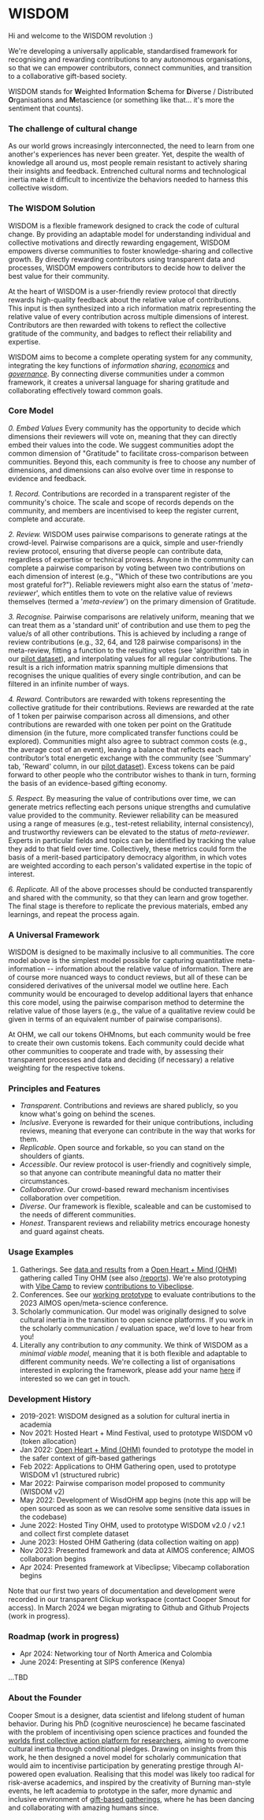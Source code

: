 # WISDOM

Hi and welcome to the WISDOM revolution :)

We're developing a universally applicable, standardised framework for recognising and rewarding contributions to any autonomous organisations, so that we can empower contributors, connect communities, and transition to a collaborative gift-based society. 

WISDOM stands for 
**W**eighted
**I**nformation 
**S**chema for 
**D**iverse / Distributed 
**O**rganisations and 
**M**etascience (or something like that... it's more the sentiment that counts).

### The challenge of cultural change
As our world grows increasingly interconnected, the need to learn from one another's experiences has never been greater. Yet, despite the wealth of knowledge all around us, most people remain resistant to actively sharing their insights and feedback. Entrenched cultural norms and technological inertia make it difficult to incentivize the behaviors needed to harness this collective wisdom.

### The WISDOM Solution
WISDOM is a flexible framework designed to crack the code of cultural change. By providing an adaptable model for understanding individual and collective motivations and directly rewarding engagement, WISDOM empowers diverse communities to foster knowledge-sharing and collective growth. By directly rewarding contributors using transparent data and processes, WISDOM empowers contributors to decide how to deliver the best value for their community. 

At the heart of WISDOM is a user-friendly review protocol that directly rewards high-quality feedback about the relative value of contributions. This input is then synthesized into a rich information matrix representing the relative value of every contribution across multiple dimensions of interest. Contributors are then rewarded with tokens to reflect the collective gratitude of the community, and badges to reflect their reliability and expertise. 

WISDOM aims to become a complete operating system for any community, integrating the key functions of _information sharing_, [_economics_](https://github.com/openheartmind/WISDOM/tree/main/documents) and [_governance_](https://github.com/openheartmind/WISDOM/blob/main/documents/governance.md). By connecting diverse communities under a common framework, it creates a universal language for sharing gratitude and collaborating effectively toward common goals. 

### Core Model
_0. Embed Values_
Every community has the opportunity to decide which dimensions their reviewers will vote on, meaning that they can directly embed their values into the code. We suggest communities adopt the common dimension of "Gratitude" to facilitate cross-comparison between communities. Beyond this, each community is free to choose any number of dimensions, and dimensions can also evolve over time in response to evidence and feedback. 

_1. Record._ Contributions are recorded in a transparent register of the community's choice. The scale and scope of records depends on the community, and members are incentivised to keep the register current, complete and accurate. 

_2. Review._ WISDOM uses pairwise comparisons to generate ratings at the crowd-level. Pairwise comparisons are a quick, simple and user-friendly review protocol, ensuring that diverse people can contribute data, regardless of expertise or technical prowess. Anyone in the community can complete a pairwise comparison by voting between two contributions on each dimension of interest (e.g., "Which of these two contributions are you most grateful for?"). Reliable reviewers might also earn the status of '_meta-reviewer_', which entitles them to vote on the relative value of reviews themselves (termed a '_meta-review_') on the primary dimension of Gratitude. 

_3. Recognise._ Pairwise comparisons are relatively uniform, meaning that we can treat them as a 'standard unit' of contribution and use them to peg the value/s of all other contributions. This is achieved by including a range of review contributions (e.g., 32, 64, and 128 pairwise comparisons) in the meta-review, fitting a function to the resulting votes (see 'algorithm' tab in our [pilot dataset](http://tiny.cc/tinyOHMresults)), and interpolating values for all regular contributions. The result is a rich information matrix spanning multiple dimensions that recognises the unique qualities of every single contribution, and can be filtered in an infinite number of ways.

_4. Reward._ Contributors are rewarded with tokens representing the collective gratitude for their contributions. Reviews are rewarded at the rate of 1 token per pairwise comparison across all dimensions, and other contributions are rewarded with one token per point on the Gratitude dimension (in the future, more complicated transfer functions could be explored). Communities might also agree to subtract common costs (e.g., the average cost of an event), leaving a balance that reflects each contributor’s total energetic exchange with the community (see 'Summary' tab, 'Reward' column, in our [pilot dataset](http://tiny.cc/tinyOHMresults)). Excess tokens can be paid forward to other people who the contributor wishes to thank in turn, forming the basis of an evidence-based gifting economy.

_5. Respect._ By measuring the value of contributions over time, we can generate metrics reflecting each persons unique strengths and cumulative value provided to the community. Reviewer reliability can be measured using a range of measures (e.g., test-retest reliability, internal consistency), and trustworthy reviewers can be elevated to the status of _meta-reviewer_. Experts in particular fields and topics can be identified by tracking the value they add to that field over time. Collectively, these metrics could form the basis of a merit-based participatory democracy algorithm, in which votes are weighted according to each person's validated expertise in the topic of interest. 

_6. Replicate._ All of the above processes should be conducted transparently and shared with the community, so that they can learn and grow together. The final stage is therefore to replicate the previous materials, embed any learnings, and repeat the process again. 

### A Universal Framework
WISDOM is designed to be maximally inclusive to all communities. The core model above is the simplest model possible for capturing quantitative meta-information -- information about the relative value of information. There are of course more nuanced ways to conduct reviews, but all of these can be considered derivatives of the universal model we outline here. Each community would be encouraged to develop additional layers that enhance this core model, using the pairwise comparison method to determine the relative value of those layers (e.g., the value of a qualitative review could be given in terms of an equivalent number of pairwise comparisons). 

At OHM, we call our tokens OHMnoms, but each community would be free to create their own customis tokens. Each community could decide what other communities to cooperate and trade with, by assessing their transparent processes and data and deciding (if necessary) a relative weighting for the respective tokens. 

### Principles and Features
- _Transparent_. Contributions and reviews are shared publicly, so you know what's going on behind the scenes.
- _Inclusive_. Everyone is rewarded for their unique contributions, including reviews, meaning that everyone can contribute in the way that works for them.
- _Replicable_. Open source and forkable, so you can stand on the shoulders of giants.
- _Accessible_. Our review protocol is user-friendly and cognitively simple, so that anyone can contribute meaningful data no matter their circumstances.
- _Collaborative_. Our crowd-based reward mechanism incentivises collaboration over competition.
- _Diverse_. Our framework is flexible, scaleable and can be customised to the needs of different communities.
- _Honest_. Transparent reviews and reliability metrics encourage honesty and guard against cheats. 

### Usage Examples
1. Gatherings. See [data and results](https://docs.google.com/spreadsheets/d/1HS7HFa9y6PfF61_wTuCAbj9RTHe94VLXulS0pDYgtns/edit?usp=sharing) from a [Open Heart + Mind (OHM)](https://github.com/openheartmind) gathering called Tiny OHM (see also [/reports](https://github.com/openheartmind/WISDOM/tree/main/reports)). We're also prototyping with [Vibe Camp](https://github.com/vibecamp) to review [contributions to Vibeclipse](https://docs.google.com/spreadsheets/d/1t1mzPUlnKUeTf_lUKJySg1yiL5AxLkMORp6L5ZHOTww/edit?usp=sharing).
2. Conferences. See our [working prototype](https://docs.google.com/spreadsheets/d/1kQJM2kEVulzwXBQZuvR46wxaQY5_ohm0rbndIkdEkSE/edit?usp=sharing) to evaluate contributions to the 2023 AIMOS open/meta-science conference.
4. Scholarly communication. Our model was originally designed to solve cultural inertia in the transition to open science platforms. If you work in the scholarly communication / evaluation space, we'd love to hear from you! 
5. Literally any contribution to _any_ community. We think of WISDOM as a _minimal viable model_, meaning that it is both flexible and adaptable to different community needs. We're collecting a list of organisations interested in exploring the framework, please add your name [here](https://docs.google.com/spreadsheets/d/1XF9CagLX1WUXaPy-HDYlY4kZv8HZngEGu7lM6EQnvy4/edit?usp=sharing) if interested so we can get in touch.

### Development History
- 2019-2021: WISDOM designed as a solution for cultural inertia in academia
- Nov 2021: Hosted Heart + Mind Festival, used to prototype WISDOM v0 (token allocation)
- Jan 2022: [Open Heart + Mind (OHM)](https://github.com/openheartmind) founded to prototype the model in the safer context of gift-based gatherings
- Feb 2022: Applications to OHM Gathering open, used to prototype WISDOM v1 (structured rubric)
- Mar 2022: Pairwise comparison model proposed to community (WISDOM v2)
- May 2022: Development of WisdOHM app begins (note this app will be open sourced as soon as we can resolve some sensitive data issues in the codebase)
- June 2022: Hosted Tiny OHM, used to prototype WISDOM v2.0 / v2.1 and collect first complete dataset
- June 2023: Hosted OHM Gathering (data collection waiting on app)
- Nov 2023: Presented framework and data at AIMOS conference; AIMOS collaboration begins
- Apr 2024: Presented framework at Vibeclipse; Vibecamp collaboration begins

Note that our first two years of documentation and development were recorded in our transparent Clickup workspace (contact Cooper Smout for access). In March 2024 we began migrating to Github and Github Projects (work in progress).

### Roadmap (work in progress)
- Apr 2024: Networking tour of North America and Colombia
- June 2024: Presenting at SIPS conference (Kenya)

...TBD

### About the Founder
Cooper Smout is a designer, data scientist and lifelong student of human behavior. During his PhD (cognitive neuroscience) he became fascinated with the problem of incentivising open science practices and founded the [worlds first collective action platform for researchers](https://freeourknowledge.org/), aiming to overcome cultural inertia through conditional pledges. Drawing on insights from this work, he then designed a novel model for scholarly communication that would aim to incentivise participation by generating prestige through AI-powered open evaluation. Realising that this model was likely too radical for risk-averse academics, and inspired by the creativity of Burning man-style events, he left academia to prototype in the safer, more dynamic and inclusive environment of [gift-based gatherings](https://doc.clickup.com/36615879/d/h/12xdp7-722/0579897aba652af), where he has been dancing and collaborating with amazing humans since. 

